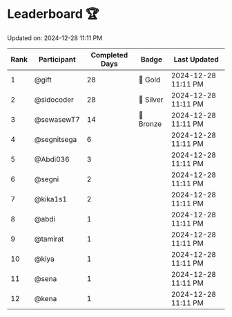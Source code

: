 # Leaderboard 🏆

Updated on: 2024-12-28 11:11 PM

| Rank | Participant       | Completed Days | Badge      | Last Updated         |
|------|-------------------|----------------|------------|----------------------|
| 1    | @gift             | 28             | 🏅 Gold     | 2024-12-28 11:11 PM |
| 2    | @sidocoder        | 28             | 🥈 Silver   | 2024-12-28 11:11 PM |
| 3    | @sewasewT7        | 14             | 🥉 Bronze   | 2024-12-28 11:11 PM |
| 4    | @segnitsega       | 6              |            | 2024-12-28 11:11 PM |
| 5    | @Abdi036          | 3              |            | 2024-12-28 11:11 PM |
| 6    | @segni            | 2              |            | 2024-12-28 11:11 PM |
| 7    | @kika1s1          | 2              |            | 2024-12-28 11:11 PM |
| 8    | @abdi             | 1              |            | 2024-12-28 11:11 PM |
| 9    | @tamirat          | 1              |            | 2024-12-28 11:11 PM |
| 10   | @kiya             | 1              |            | 2024-12-28 11:11 PM |
| 11   | @sena             | 1              |            | 2024-12-28 11:11 PM |
| 12   | @kena             | 1              |            | 2024-12-28 11:11 PM |
